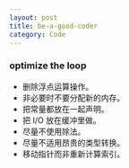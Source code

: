 ```yaml
---
layout: post
title: be-a-good-coder
category: Code
---
```


### optimize the loop

* 删除浮点运算操作。
* 非必要时不要分配新的内存。
* 把常量都放在一起声明。
* 把 I/O 放在缓冲里做。
* 尽量不使用除法。
* 尽量不适用昂贵的类型转换。
* 移动指针而非重新计算索引。

